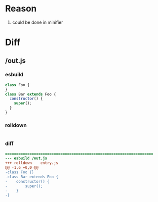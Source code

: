 # Reason
1. could be done in minifier
# Diff
## /out.js
### esbuild
```js
class Foo {
}
class Bar extends Foo {
  constructor() {
    super();
  }
}
```
### rolldown
```js

```
### diff
```diff
===================================================================
--- esbuild	/out.js
+++ rolldown	entry.js
@@ -1,6 +0,0 @@
-class Foo {}
-class Bar extends Foo {
-    constructor() {
-        super();
-    }
-}

```